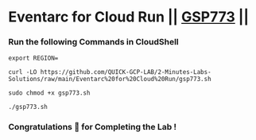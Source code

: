 # Eventarc for Cloud Run || [GSP773](https://www.cloudskillsboost.google/focuses/15657?parent=catalog) ||


### Run the following Commands in CloudShell
```
export REGION=
```
```
curl -LO https://github.com/QUICK-GCP-LAB/2-Minutes-Labs-Solutions/raw/main/Eventarc%20for%20Cloud%20Run/gsp773.sh

sudo chmod +x gsp773.sh

./gsp773.sh
```

### Congratulations 🎉 for Completing the Lab !